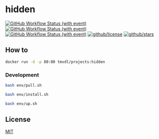 # hidden

[![GitHub Workflow Status (with event)](https://img.shields.io/github/actions/workflow/status/brtmvdl/hidden/docker-pull.yml?label=Docker%20pull&link=https%3A%2F%2Fgithub.com%2Fbrtmvdl%2Fhidden%2Factions%2Fworkflows%2Fdocker-pull.yml)](https://github.com/brtmvdl/hidden/blob/main/.github/workflows/docker-push.yml) [![GitHub Workflow Status (with event)](https://img.shields.io/github/actions/workflow/status/brtmvdl/hidden/docker-push.yml?label=Docker%20push&link=https%3A%2F%2Fgithub.com%2Fbrtmvdl%2Fhidden%2Factions%2Fworkflows%2Fdocker-push.yml)](https://github.com/brtmvdl/hidden/actions/workflows/docker-push.yml) [![GitHub Workflow Status (with event)](https://img.shields.io/github/actions/workflow/status/brtmvdl/hidden/github-release.yml?label=GitHub%20release&link=https%3A%2F%2Fgithub.com%2Fbrtmvdl%2Fhidden%2Factions%2Fworkflows%2Fgithub-release.yml)](https://github.com/brtmvdl/hidden/actions/workflows/github-release.yml) [![github/license](https://img.shields.io/github/license/brtmvdl/hidden)](https://img.shields.io/github/license/brtmvdl/hidden)  [![github/stars](https://img.shields.io/github/stars/brtmvdl/hidden?style=social)](https://img.shields.io/github/stars/brtmvdl/hidden?style=social)

## How to

```sh
docker run -d -p 80:80 tmvdl/projects:hidden
```

### Development

```sh
bash env/pull.sh 

bash env/install.sh 

bash env/up.sh 
```

## License

[MIT](./LICENSE)
